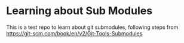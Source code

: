 # Learning about Sub Modules

This is a test repo to learn about git submodules, following steps from https://git-scm.com/book/en/v2/Git-Tools-Submodules